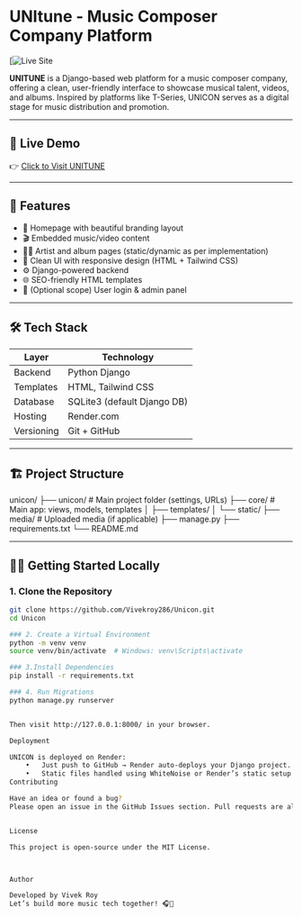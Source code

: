 #  UNItune - Music Composer Company Platform

[![Live Site](https://unicon-0t5q.onrender.com)


**UNITUNE** is a Django-based web platform for a music composer company, offering a clean, user-friendly interface to showcase musical talent, videos, and albums. Inspired by platforms like T-Series, UNICON serves as a digital stage for music distribution and promotion.

---

## 🔗 Live Demo

👉 [Click to Visit UNITUNE](https://unicon-0t5q.onrender.com/)

---

## 🚀 Features

- 🎵 Homepage with beautiful branding layout
- 🎬 Embedded music/video content
- 🧑‍🎤 Artist and album pages (static/dynamic as per implementation)
- 📄 Clean UI with responsive design (HTML + Tailwind CSS)
- ⚙️ Django-powered backend
- 🌐 SEO-friendly HTML templates
- 🔐 (Optional scope) User login & admin panel

---

## 🛠️ Tech Stack

| Layer         | Technology             |
|---------------|-------------------------|
| Backend       | Python Django           |
| Templates     | HTML, Tailwind CSS      |
| Database      | SQLite3 (default Django DB) |
| Hosting       | Render.com              |
| Versioning    | Git + GitHub            |

---

## 🏗️ Project Structure
unicon/
├── unicon/                 # Main project folder (settings, URLs)
├── core/                   # Main app: views, models, templates
│   ├── templates/
│   └── static/
├── media/                  # Uploaded media (if applicable)
├── manage.py
├── requirements.txt
└── README.md

---

## 🧑‍💻 Getting Started Locally

### 1. Clone the Repository

```bash
git clone https://github.com/Vivekroy286/Unicon.git
cd Unicon

### 2. Create a Virtual Environment
python -m venv venv
source venv/bin/activate  # Windows: venv\Scripts\activate

### 3.Install Dependencies
pip install -r requirements.txt

### 4. Run Migrations
python manage.py runserver


Then visit http://127.0.0.1:8000/ in your browser.

Deployment

UNICON is deployed on Render:
	•	Just push to GitHub → Render auto-deploys your Django project.
	•	Static files handled using WhiteNoise or Render’s static setup.
Contributing

Have an idea or found a bug?
Please open an issue in the GitHub Issues section. Pull requests are also welcome!


License

This project is open-source under the MIT License.



Author

Developed by Vivek Roy
Let’s build more music tech together! 🎧🎹
